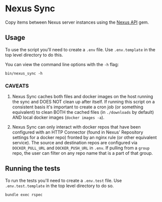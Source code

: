 # Nexus Sync

Copy items between Nexus server instances using the [Nexus API](https://github.com/Cisco-AMP/nexus_api) gem.


## Usage
To use the script you'll need to create a `.env` file. Use `.env.template` in the top level directory to do this.

You can view the command line options with the `-h` flag:
```
bin/nexus_sync -h
```

### CAVEATS
1) Nexus Sync caches both files and docker images on the host running the sync and DOES NOT clean up after itself. If running this script on a consistent basis it's important to create a cron job (or something equivalent) to clean BOTH the cached files (in `./downloads` by default) AND local docker images (`docker images -a`).

2) Nexus Sync can only interact with docker repos that have been configured with an HTTP Connector (found in Nexus' Repository settings for a docker repo) fronted by an nginx rule (or other equivalent service). The source and destination repos are configured via `DOCKER_PULL_URL` and `DOCKER_PUSH_URL` in `.env`. If pulling from a `group` repo, the user can filter on any repo name that is a part of that group.


## Running the tests
To run the tests you'll need to create a `.env.test` file. Use `.env.test.template` in the top level directory to do so.

```
bundle exec rspec
```